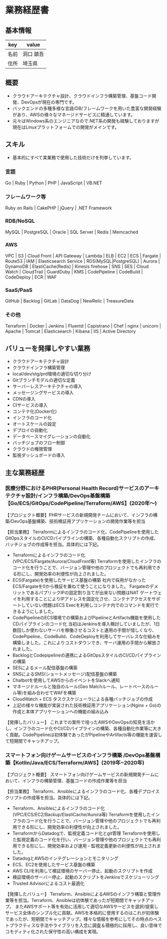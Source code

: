 # 業務経歴書

## 基本情報

|key|value|
|----|----|
|名前|洞口 鎮吾|
|住所|埼玉県|


## 概要

- クラウドアーキテクチャ設計、クラウドインフラ構築管理、基盤コード開発、DevOpsが現在の専門です。
- バックエンドの多種多様な言語/DB/フレームワークを用いた豊富な開発経験があり、AWSの様々なマネージドサービスに精通しています。
- 元々はWindows系のエンジニアなので.NET系の開発も経験しておりますが現在はLinuxプラットフォームでの開発がメインです。


## スキル

- 基本的にすべて実業務で使用した技術だけを列挙しています。

### 言語

Go | Ruby | Python | PHP | JavaScript | VB.NET


### フレームワーク等

Ruby on Rails | CakePHP | jQuery | .NET Framework

### RDB/NoSQL

MySQL | PostgreSQL | Oracle | SQL Server | Redis | Memcached

### AWS

VPC | S3 | Cloud Front | API Gateway | Lambda | ELB | EC2 | ECS | Fargate | Route53 | IAM | Elasticsearch Service | RDS(MySQL|PostgreSQL) | Aurora | DynamoDB | ElastiCache(Redis) | Kinesis firehose | SNS | SES | Cloud Watch | CloudTrail | GuardDuby | KMS | CodePipeline | CodeBuild | CodeDeploy | ECR | WAF


### SaaS/PaaS

GitHub | Backlog | GitLab | DataDog | NewRelic | TreasureData


### その他

Terraform | Docker | Jenkins | Fluentd | Capistrano | Chef | nginx | unicorn | Apache | Tomcat | Elasticsearch | Kibana | IIS | Active Directory


## バリューを発揮しやすい業務

- クラウドアーキテクチャ設計
- クラウドインフラ構築管理
- local/dev/stg/prd環境の適切な切り分け
- Gitブランチモデルの適切な定義
- サーバーレスアーキテクチャの導入
- メッセージングサービスの導入
- CDNの導入
- CIサービスの導入
- コンテナ化(Docker化)
- インフラのコード化
- オートスケールの設定
- デプロイの自動化
- データベースマイグレーションの自動化
- バッチジョブのフロー制御
- クラウドの権限管理
- 監視ダッシュボードの導入

## 主な業務経歴

### 医療分野におけるPHR(Personal Health Record)サービスのアーキテクチャ設計/インフラ構築/DevOps基盤構築【Go/ECS/GitOps/CodePipeline/Terraform/AWS】(2020年〜)

【プロジェクト概要】PHRサービスの新規開発チームにおいて、インフラの構築/DevOps基盤構築、技術検証用アプリケーションの開発作業等を担当

【担当業務】
Terraformによるインフラのコード化、CodePipelineを使用したGitOpsスタイルのCI/CDパイプラインの構築、各種自動化スクリプトの作成、バッチジョブの作成等を担当。具体的には下記。
- Terraformによるインフラのコード化(VPC/ECS/Fargate/Aurora/CloudFront等)
Terraformを使用したインフラのコード化を行うことで、バージョン管理や他のプロジェクトでも再利用できる形にし、開発効率の利便性が向上されました。
- ECS(Fargate)を使用したサービス基盤の構築
社内で採用がなかったECS/Fargateを0から検証を兼ねて使うことになりました。
FargateのデメリットであるパプリックIPの固定割り当てが出来ない問題はNAT ゲートウェイを利用することによりIPアドレスを固定化させ、コンテナアクセスをサポートしていない問題はECS Execを利用しコンテナ内でのコマンドを実行できるようにしました。
- CodePipelineのECS環境での構築およびPipelineとArtifacts機能を使用したCDパイプラインのコード化
当初はJenkinsを導入検討していましたが、1日数回しか使わないサーバを稼働させるコストと運用の手間が惜しくなり、CodePipeline、CodeBuild、CodeDeployを利用してサーバレスな仕組みを構築しました。これによりコストダウンでき、サーバ運用の手間から解放されました。
- BacklogとCodepipelineの連携によるGitOpsスタイルのCI/CDパイプラインの構築
- SESによるメール配信基盤の構築
- SNSによるSMS(ショートメッセージ)配信基盤の構築
- Chatbotを使用してAWSからのイベントをSlackへ通知
- マネージドルールと独自のルール(Geo Matchルール、レートベースのルール等)を組み合わせてWAFを構築
- CloudWatch + ECS タスクスケジューラによる各種バッチジョブの作成
- 上記の様々な機能が実装された技術検証用アプリケーション(Nginx + Go)の作成と本体アプリケーションへの機能の組み込み

【発揮したバリュー】
これまでの案件で培ったAWSやDevOpsの知見を活かし、インフラのコード化やCI/CDパイプラインの構築、各種自動化作業等に大きく貢献。CodePipelineは初体験であったがPipelineやArtifacts等の機能を速習して短期間でキャッチアップ。


### スマートフォン向けゲームサービスのインフラ構築 /DevOps基盤構築【Kotlin/Java/ECS/Terraform/AWS】(2019年~2020年)

【プロジェクト概要】
スマートフォン向けゲームサービスの新規開発チームにおいて、インフラの構築管理、基盤コードの作成作業等を担当

【担当業務】
Terraform、Ansibleによるインフラのコード化、各種デプロイスクリプトの作成等を担当。具体的には下記。
- Terraform、Ansibleによるインフラのコード化(VPC/ECS/EC2/Backup/ElastiCache/Aurora等)
Terraformを使用したインフラのコード化を行うことで、バージョン管理や他のプロジェクトでも再利用できる形にし、開発効率の利便性が向上されました。
- TerraformからDatadogで、監視定義コード化とgit管理
Terraformを使用した監視定義のコード化を行い、バージョン管理や他のプロジェクトでも再利用できる形にし、開発効率および運用・監視定義更新の利便性が向上されました。
- DatadogとAWSのインテグレーションとモニタリング
- ECS、EC2を使用したサービス基盤の構築
- AWS CLIを利用して検証環境のサーバー停止、起動のスクリプトを作成
- 検証環境のサーバー停止、起動のスクリプトをJenkinsでスケジューリング
- Trusted Advisorによるコスト最適化

【発揮したバリュー】
Terraform、AnsibleによるAWSのインフラ構築と管理作業等を担当。Terraform、Ansibleは初体験であったが短期間でキャッチアップ。 またAWSサポート等を有効に活用して適切なAWSサービスを選択/提案しサービス全体のシンプル化に貢献。AWSを本格的に使用するのはこれが初体験であったが、短期間でキャッチアップ。様々な情報を参考にしてその時点のベストプラクティスな手法やライブラリを入念に調査＆積極的に採用し、良い意味でコモディティ化された保守性の高い構成を実現。



